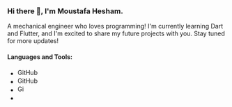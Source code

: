 ### Hi there 👋, I'm Moustafa Hesham.

A mechanical engineer who loves programming!
 I'm currently learning Dart and Flutter, and I'm excited to share my future projects with you. Stay tuned for more updates!
 
 #### **Languages and Tools:**
* <img src="https://user-images.githubusercontent.com/113013570/231018664-d6a7bcb7-2419-43d0-9dbf-6fcdb244595f.png" alt="GitHub Logo" width="50" height="16">
* <img src="https://user-images.githubusercontent.com/113013570/231018952-1e4dbb69-c32d-4c98-ba3d-aa71d6925550.png" alt="GitHub Logo" width="50" height="16">
* <img src="https://user-images.githubusercontent.com/113013570/231019066-ef8ce37f-481c-4f4c-89db-a0e50d9aed64.png" alt="GitHub Logo" width="16" height="16">
* <img src="https://user-images.githubusercontent.com/113013570/231019150-ffa09bff-183a-4865-8f81-201730364483.svg" width="16" height="16">


